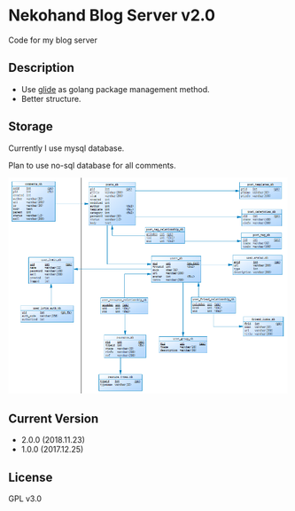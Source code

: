 # Nekohand Blog Server v2.0

Code for my blog server

## Description

- Use [glide](https://github.com/Masterminds/glide) as golang package management method.
- Better structure.

## Storage

Currently I use mysql database.

Plan to use no-sql database for all comments.

![Storage](./concept/concept_20171113.png)

## Current Version

- 2.0.0 (2018.11.23)
- 1.0.0 (2017.12.25)
    
## License

GPL v3.0